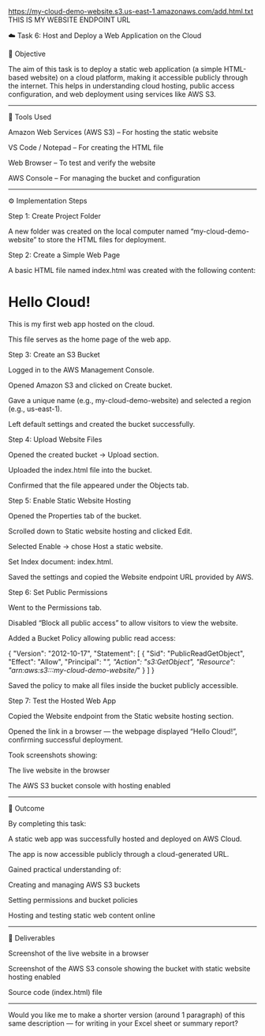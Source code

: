 https://my-cloud-demo-website.s3.us-east-1.amazonaws.com/add.html.txt 
THIS IS MY WEBSITE ENDPOINT URL

☁️ Task 6: Host and Deploy a Web Application on the Cloud

🎯 Objective

The aim of this task is to deploy a static web application (a simple HTML-based website) on a cloud platform, making it accessible publicly through the internet.
This helps in understanding cloud hosting, public access configuration, and web deployment using services like AWS S3.


---

🧰 Tools Used

Amazon Web Services (AWS S3) – For hosting the static website

VS Code / Notepad – For creating the HTML file

Web Browser – To test and verify the website

AWS Console – For managing the bucket and configuration



---

⚙️ Implementation Steps

Step 1: Create Project Folder

A new folder was created on the local computer named “my-cloud-demo-website” to store the HTML files for deployment.

Step 2: Create a Simple Web Page

A basic HTML file named index.html was created with the following content:

<!DOCTYPE html>
<html>
<head>
  <title>My Cloud App</title>
</head>
<body>
  <h1>Hello Cloud!</h1>
  <p>This is my first web app hosted on the cloud.</p>
</body>
</html>

This file serves as the home page of the web app.

Step 3: Create an S3 Bucket

Logged in to the AWS Management Console.

Opened Amazon S3 and clicked on Create bucket.

Gave a unique name (e.g., my-cloud-demo-website) and selected a region (e.g., us-east-1).

Left default settings and created the bucket successfully.


Step 4: Upload Website Files

Opened the created bucket → Upload section.

Uploaded the index.html file into the bucket.

Confirmed that the file appeared under the Objects tab.


Step 5: Enable Static Website Hosting

Opened the Properties tab of the bucket.

Scrolled down to Static website hosting and clicked Edit.

Selected Enable → chose Host a static website.

Set Index document: index.html.

Saved the settings and copied the Website endpoint URL provided by AWS.


Step 6: Set Public Permissions

Went to the Permissions tab.

Disabled “Block all public access” to allow visitors to view the website.

Added a Bucket Policy allowing public read access:


{
  "Version": "2012-10-17",
  "Statement": [
    {
      "Sid": "PublicReadGetObject",
      "Effect": "Allow",
      "Principal": "*",
      "Action": "s3:GetObject",
      "Resource": "arn:aws:s3:::my-cloud-demo-website/*"
    }
  ]
}

Saved the policy to make all files inside the bucket publicly accessible.

Step 7: Test the Hosted Web App

Copied the Website endpoint from the Static website hosting section.

Opened the link in a browser — the webpage displayed “Hello Cloud!”, confirming successful deployment.

Took screenshots showing:

The live website in the browser

The AWS S3 bucket console with hosting enabled




---

🧠 Outcome

By completing this task:

A static web app was successfully hosted and deployed on AWS Cloud.

The app is now accessible publicly through a cloud-generated URL.

Gained practical understanding of:

Creating and managing AWS S3 buckets

Setting permissions and bucket policies

Hosting and testing static web content online




---

📸 Deliverables

Screenshot of the live website in a browser

Screenshot of the AWS S3 console showing the bucket with static website hosting enabled

Source code (index.html) file



---

Would you like me to make a shorter version (around 1 paragraph) of this same description — for writing in your Excel sheet or summary report?
